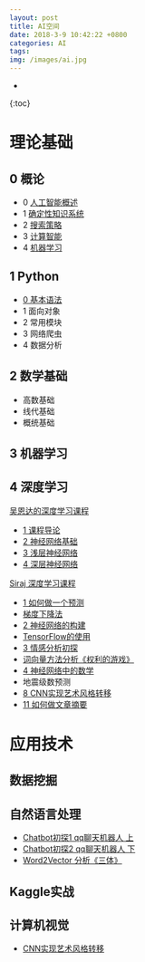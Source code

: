 ```yaml
---
layout: post
title: AI空间
date: 2018-3-9 10:42:22 +0800
categories: AI
tags: 
img: /images/ai.jpg
---
```


* 
{:toc}

# 理论基础

## 0  概论

* 0 [人工智能概述](http://wangweiguang.xyz/ai/2017/10/23/ai0.html)
* 1 [确定性知识系统](http://wangweiguang.xyz/ai/2017/11/02/qdxzsxt.html)
* 2 [搜索策略](http://wangweiguang.xyz/ai/2017/11/17/ai3.html)
* 3 [计算智能](http://wangweiguang.xyz/ai/2018/02/17/computational-intelligence.html)
* 4 [机器学习](http://wangweiguang.xyz/ai/2018/02/17/machine-learning.html)

## 1 Python
* [0 基本语法](http://wangweiguang.xyz/cs/2018/03/04/python3.html)
* 1 面向对象
* 2 常用模块
* 3 网络爬虫
* 4 数据分析

## 2 数学基础
* 高数基础
* 线代基础
* 概统基础

## 3 机器学习

## 4 深度学习
[吴恩达的深度学习课程](http://mooc.study.163.com/smartSpec/detail/1001319001.htm)

* [1 课程导论](https://wwg1996.github.io/ai/2017/10/11/dl1.html)
* [2 神经网络基础](http://wangweiguang.xyz/ai/2017/10/16/dl2.html)
* [3 浅层神经网络](http://wangweiguang.xyz/ai/2017/10/30/dl3.html)
* [4 深层神经网络](http://wangweiguang.xyz/ai/2017/11/15/dl4.html)

[Siraj 深度学习课程](https://space.bilibili.com/178337929/#/channel/detail?cid=32677)

* [1 如何做一个预测](http://wangweiguang.xyz/ai/2018/01/31/intro-to-deep-learning-1.html)
* [梯度下降法](http://wangweiguang.xyz/ai/2018/02/01/how-to-do-linear-regression-using-gradient-descent.html)
* [2 神经网络的构建](http://wangweiguang.xyz/ai/2018/02/03/how-to-make-a-neural-network.html)
* [TensorFlow的使用](http://wangweiguang.xyz/ai/2018/02/04/how-to-use-tensorflow-for-classification.html)
* [3 情感分析初探](http://wangweiguang.xyz/ai/2018/02/05/how-to-do-sentiment-analysis.html)
* [词向量方法分析《权利的游戏》](http://wangweiguang.xyz/ai/2018/02/17/how-to-make-word-vectors-from-game-of-thrones.html)
* [4 神经网络中的数学](http://wangweiguang.xyz/ai/2018/02/18/how-to-do-mathematics-easily.html)
* 地震级数预测
* [8 CNN实现艺术风格转移](http://wangweiguang.xyz/ai/2018/02/22/how-to-generate-art.html)
* [11 如何做文章摘要](http://wangweiguang.xyz/ai/2018/03/07/how-to-make-a-text-summarizer.html)


# 应用技术

## 数据挖掘

## 自然语言处理
* [Chatbot初探1 qq聊天机器人 上](http://wangweiguang.xyz/ai/2018/03/03/chatbot1.html)
* [Chatbot初探2 qq聊天机器人 下](http://wangweiguang.xyz/ai/2018/03/15/chatbot2.html)
* [Word2Vector 分析《三体》](http://wangweiguang.xyz/ai/2018/02/18/santi2vec.html)

## Kaggle实战

## 计算机视觉

* [CNN实现艺术风格转移](http://wangweiguang.xyz/ai/2018/02/22/how-to-generate-art.html)

